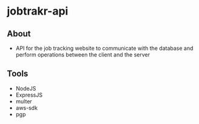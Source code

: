 # jobtrakr-api

## About
- API for the job tracking website to communicate with the database and perform operations between the client and the server

## Tools
- NodeJS
- ExpressJS
- multer
- aws-sdk
- pgp
